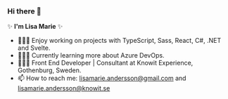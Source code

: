 ### Hi there 👋

✨ **I'm Lisa Marie** ✨ 

- 👩🏻‍💻 Enjoy working on projects with TypeScript, Sass, React, C#, .NET and Svelte.
- 👩🏻‍🏫 Currently learning more about Azure DevOps.
- 👩🏻‍💼 Front End Developer | Consultant at Knowit Experience, Gothenburg, Sweden. 
- 📫 How to reach me: lisamarie.andersson@gmail.com and lisamarie.andersson@knowit.se
